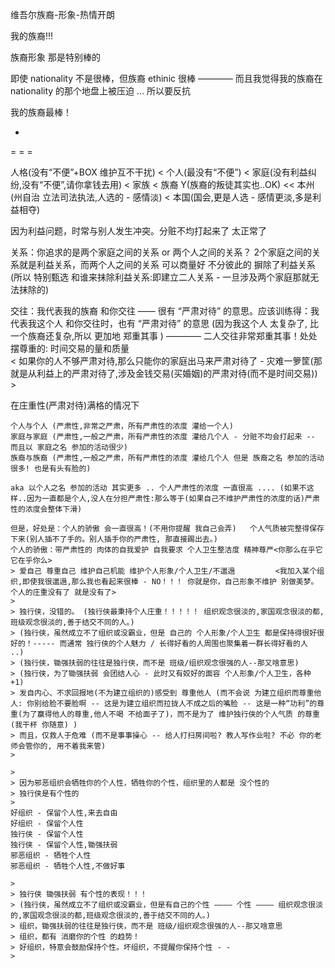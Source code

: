 
维吾尔族裔-形象-热情开朗

我的族裔!!!

族裔形象 那是特别棒的

即使 nationality 不是很棒，但族裔 ethinic 很棒 ———— 而且我觉得我的族裔在 nationality 的那个地盘上被压迫 ... 所以要反抗


我的族裔最棒！




-

= = =

人格(没有“不便”+BOX 维护互不干扰) < 个人(最没有“不便”) < 家庭(没有利益纠纷,没有“不便”,请你拿钱去用) < 家族 < 族裔 Y(族裔的叛徒其实也..OK) << 本州(州自治 立法司法执法,人选的 - 感情淡) < 本国(国会,更是人选 - 感情更淡,多是利益相夺)


因为利益问题，时常与别人发生冲突。分赃不均打起来了 太正常了

关系：你追求的是两个家庭之间的关系 or 两个人之间的关系？ 2个家庭之间的关系就是利益关系，而两个人之间的关系 可以商量好 不分彼此的 摒除了利益关系 (所以 特别甄选 和谁来抹除利益关系:即建立二人关系 - 一旦涉及两个家庭那就无法抹除的)

交往：我代表我的族裔 和你交往 —— 很有 “严肃对待” 的意思。应该训练得：我代表我这个人 和你交往时，也有 “严肃对待” 的意思 (因为我这个人 太复杂了, 比一个族裔还复杂,所以 更加地 郑重其事 ) ———— 二人交往非常郑重其事！处处摆尊重的: 时间交易的量和质量
<br>< 如果你的人不够严肃对待,那么只能你的家庭出马来严肃对待了 - 灾难一箩筐(那就是从利益上的严肃对待了,涉及金钱交易(买婚姻)的严肃对待(而不是时间交易)) >

在庄重性(严肃对待)满格的情况下
```
个人与个人 (严肃性,非常之严肃，所有严肃性的浓度 灌给一个人)
家庭与家庭 (严肃性,一般之严肃，所有严肃性的浓度 灌给几个人 - 分赃不均会打起来 -- 而且以 家庭之名 参加的活动很少)
族裔与族裔 (严肃性,一般之严肃，所有严肃性的浓度 灌给几个人 但是 族裔之名 参加的活动很多! 也是有头有脸的)

aka 以个人之名 参加的活动 其实更多 .. 个人严肃性的浓度 一直很高 .... (如果不这样..因为一直都是个人,没人在分担严肃性:那么等于(如果自己不维护严肃性的浓度的话)严肃性的浓度会整体下滑)

但是，好处是：个人的骄傲 会一直很高！(不用你提醒 我自己会弄)   个人气质被完整得保存下来(别人插不了手的。别人插手你的严肃性, 那直接踢出去。)
个人的骄傲：带严肃性的 肉体的自我爱护 自我要求 个人卫生整洁度 精神尊严<你那么在乎它 它在乎你么>
> 爱自己 尊重自己 维护自己机能 维护个人形象/个人卫生/不邋遢         <我加入某个组织,即使我很邋遢,那么我也看起来很棒 - NO！！！ 你就是你，自己形象不维护 别做美梦。个人的庄重没有了 就是没有了>
>
> 独行侠，没错的。 (独行侠最秉持个人庄重！！！！！ 组织观念很淡的,家国观念很淡的都,班级观念很淡的,善于结交不同的人。)
> (独行侠，虽然成立不了组织或没霸业，但是 自己的 个人形象/个人卫生 都是保持得很好很好的！----- 而通常 独行侠的个人魅力 / 长得好看的人周围也聚集着一群长得好看的人 ..)
> (独行侠，锄强扶弱的往往是独行侠，而不是 班级/组织观念很强的人--那又啥意思)
> (独行侠，为了锄强扶弱 会团结人心 - 此时又有姣好的面容 个人形象/个人卫生，各种 +1)
> 发自内心、不求回报地(不为建立组织的)感受到 尊重他人 (而不会说 为建立组织而尊重他人: 你别给脸不要脸啊 -- 这是为建立组织而拉拢人不成之后的嘴脸 -- 这是一种“功利”的尊重(为了赢得他人的尊重,他人不喝 不给面子了)，而不是为了 维护独行侠的个人气质 的尊重(我干杯 你随意) )
> 而且，仅救人于危难 (而不是事事操心 -- 给人打扫房间啦? 教人写作业啦? 不必 你的老师会管你的, 用不着我来管)
> 

>
> 因为邪恶组织会牺牲你的个人性，牺牲你的个性，组织里的人都是 没个性的
> 独行侠是有个性的
>
好组织 - 保留个人性,来去自由
好组织 - 保留个人性
独行侠 - 保留个人性
独行侠 - 保留个人性,锄强扶弱
邪恶组织 - 牺牲个人性
邪恶组织 - 牺牲个人性,不做好事

>
> 独行侠 锄强扶弱 有个性的表现！！！
> (独行侠，虽然成立不了组织或没霸业，但是有自己的个性 ———— 个性 ———— 组织观念很淡的,家国观念很淡的都,班级观念很淡的,善于结交不同的人。)
> 组织，锄强扶弱的往往是独行侠，而不是 班级/组织观念很强的人--那又啥意思
> 组织，都有 消磨你的个性 的趋势！
> 好组织，特意会鼓励保持个性。坏组织，不提醒你保持个性 - -
>
```




